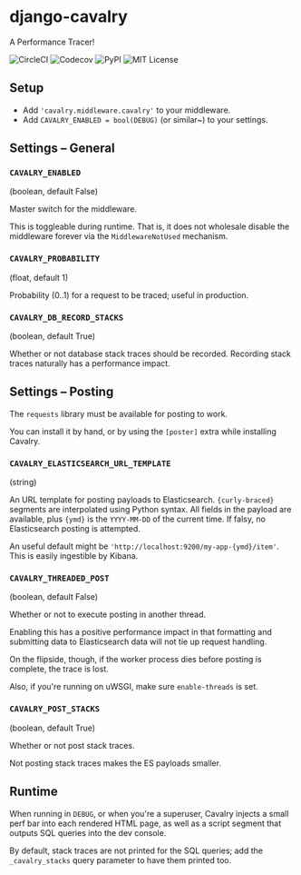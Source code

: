 # django-cavalry

A Performance Tracer!

![CircleCI](https://img.shields.io/github/workflow/status/valohai/django-cavalry/build)
![Codecov](https://img.shields.io/codecov/c/github/valohai/django-cavalry.svg)
![PyPI](https://img.shields.io/pypi/v/django-cavalry.svg)
![MIT License](https://img.shields.io/github/license/valohai/django-cavalry.svg)


## Setup

* Add `'cavalry.middleware.cavalry'` to your middleware.
* Add `CAVALRY_ENABLED = bool(DEBUG)` (or similar~) to your settings.

## Settings – General

### `CAVALRY_ENABLED`
(boolean, default False)

Master switch for the middleware.

This is toggleable during runtime. That is, it does not
wholesale disable the middleware forever via the `MiddlewareNotUsed` mechanism.

### `CAVALRY_PROBABILITY`
(float, default 1)

Probability (0..1) for a request to be traced; useful in production.

### `CAVALRY_DB_RECORD_STACKS`
(boolean, default True)

Whether or not database stack traces should be recorded.
Recording stack traces naturally has a performance impact.

## Settings – Posting

The `requests` library must be available for posting to work.

You can install it by hand, or by using the `[poster]` extra while installing Cavalry.

### `CAVALRY_ELASTICSEARCH_URL_TEMPLATE`
(string)

An URL template for posting payloads to Elasticsearch.
`{curly-braced}` segments are interpolated using Python syntax.
All fields in the payload are available, plus `{ymd}` is the `YYYY-MM-DD` of the current time.
If falsy, no Elasticsearch posting is attempted.

An useful default might be `'http://localhost:9200/my-app-{ymd}/item'`. This is easily ingestible by Kibana.

### `CAVALRY_THREADED_POST`

(boolean, default False)

Whether or not to execute posting in another thread.

Enabling this has a positive performance impact in that formatting and submitting data to Elasticsearch data
will not tie up request handling.

On the flipside, though, if the worker process dies before posting is complete, the trace is lost.

Also, if you're running on uWSGI, make sure `enable-threads` is set.

### `CAVALRY_POST_STACKS`

(boolean, default True)

Whether or not post stack traces.

Not posting stack traces makes the ES payloads smaller.

## Runtime

When running in `DEBUG`, or when you're a superuser, Cavalry injects a small perf bar
into each rendered HTML page, as well as a script segment that outputs SQL queries into the dev console.

By default, stack traces are not printed for the SQL queries; add the `_cavalry_stacks` query parameter to have
them printed too.
